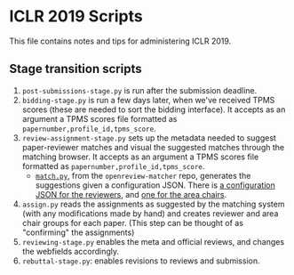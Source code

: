# ICLR 2019 Scripts

This file contains notes and tips for administering ICLR 2019.

## Stage transition scripts
1. `post-submissions-stage.py` is run after the submission deadline.
2. `bidding-stage.py` is run a few days later, when we've received TPMS scores (these are needed to sort the bidding interface). It accepts as an argument a TPMS scores file formatted as `papernumber,profile_id,tpms_score`.
3. `review-assignment-stage.py` sets up the metadata needed to suggest paper-reviewer matches and visual the suggested matches through the matching browser. It accepts as an argument a TPMS scores file formatted as `papernumber,profile_id,tpms_score`.
	- [`match.py`](https://github.com/iesl/openreview-matcher/blob/master/samples/match.py), from the `openreview-matcher` repo, generates the suggestions given a configuration JSON. There is [a configuration JSON for the reviewers](https://github.com/iesl/openreview-scripts/blob/master/venues/ICLR.cc/2019/Conference/data/iclr19-match-config-example.json), and [one for the area chairs](https://github.com/iesl/openreview-scripts/blob/master/venues/ICLR.cc/2019/Conference/data/ac-match-config.json).
4. `assign.py` reads the assignments as suggested by the matching system (with any modifications made by hand) and creates reviewer and area chair groups for each paper. (This step can be thought of as "confirming" the assignments)
5. `reviewing-stage.py` enables the meta and official reviews, and changes the webfields accordingly.
6. `rebuttal-stage.py`: enables revisions to reviews and submission.
